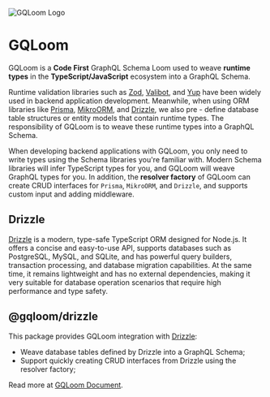 ![GQLoom Logo](https://github.com/modevol-com/gqloom/blob/main/gqloom.svg?raw=true)

# GQLoom

GQLoom is a **Code First** GraphQL Schema Loom used to weave **runtime types** in the **TypeScript/JavaScript** ecosystem into a GraphQL Schema.

Runtime validation libraries such as [Zod](https://zod.dev/), [Valibot](https://valibot.dev/), and [Yup](https://github.com/jquense/yup) have been widely used in backend application development. Meanwhile, when using ORM libraries like [Prisma](https://www.prisma.io/), [MikroORM](https://mikro-orm.io/), and [Drizzle](https://orm.drizzle.team/), we also pre - define database table structures or entity models that contain runtime types.
The responsibility of GQLoom is to weave these runtime types into a GraphQL Schema.

When developing backend applications with GQLoom, you only need to write types using the Schema libraries you're familiar with. Modern Schema libraries will infer TypeScript types for you, and GQLoom will weave GraphQL types for you.
In addition, the **resolver factory** of GQLoom can create CRUD interfaces for `Prisma`, `MikroORM`, and `Drizzle`, and supports custom input and adding middleware.

## Drizzle

[Drizzle](https://orm.drizzle.team/) is a modern, type-safe TypeScript ORM designed for Node.js. It offers a concise and easy-to-use API, supports databases such as PostgreSQL, MySQL, and SQLite, and has powerful query builders, transaction processing, and database migration capabilities. At the same time, it remains lightweight and has no external dependencies, making it very suitable for database operation scenarios that require high performance and type safety.

## @gqloom/drizzle

This package provides GQLoom integration with [Drizzle](https://orm.drizzle.team/):

- Weave database tables defined by Drizzle into a GraphQL Schema;
- Support quickly creating CRUD interfaces from Drizzle using the resolver factory;

Read more at [GQLoom Document](https://gqloom.dev/guide/schema-integration/drizzle).
